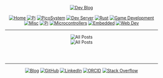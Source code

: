 <!-- Blog v1 -->
<!-- Dru Delarosa -->
<!-- @dntstck -->
<!-- Header -->
<div align="center">    <a href="../"><img alt="Dev Blog" src="https://img.shields.io/badge/-Developer%20Blog-FE7A16?&logo=git&logoColor=white"></a><br><br> 

<div align="center"><a href="../"><img alt="Home" src="https://img.shields.io/badge/-Home-151515?&logo=Arduino&logoColor=C51A4A"></a> <a href="../development"><img alt="Pi" src="https://img.shields.io/badge/Development--151515?&logo=git&logoColor=C51A4A"></a> <a href="../picosystem"><img alt="PicoSystem" src="https://img.shields.io/badge/-PicoSystem-151515?&logo=raspberrypi&logoColor=C51A4A"></a> <a href="../devserver"><img alt="Dev Server" src="https://img.shields.io/badge/-Dev%20Server-151515?&logo=Ubuntu&logoColor=C51A4A"></a> <a href="../rust"><img alt="Rust" src="https://img.shields.io/badge/-Rust-151515?&logo=rust&logoColor=C51A4A"></a> <a href="../gamedev"><img alt="Game Development" src="https://img.shields.io/badge/-Game%20Development-151515?&logo=steam&logoColor=C51A4A"></a> <a href="../misc"><img alt="Misc" src="https://img.shields.io/badge/-Misc-151515?&logo=Ubuntu&logoColor=C51A4A"></a> <a href="../raspberrypi"><img alt="Pi" src="https://img.shields.io/badge/-Raspberry%20Pi-151515?&logo=Raspberry-Pi&logoColor=C51A4A"></a>
<a href="../microcontrollers"><img alt="Microcontrollers" src="https://img.shields.io/badge/-Microcontrollers-151515?&logo=Arduino&logoColor=FE7A16"></a>
<a href="../embedded"><img alt="Embedded" src="https://img.shields.io/badge/-Embedded-151515?&logo=C&logoColor=8a3f8f"></a>
<a href="../webdev"><img alt="Web Dev" src="https://img.shields.io/badge/-Web%20Development-151515?&logo=html5&logoColor=DD4814"></a></div>
<hr>
<!-- Main --> 
<div id="content" align="center">
</div>
<div id="allposts">
<img alt="All Posts" src="https://img.shields.io/badge/-Raspberry%20Pi-5e2750?&logo=raspberrypi&logoColor=white"><br>
<img alt="All Posts" src="https://img.shields.io/badge/-[All%20Posts]-FFD1DC?&logo=github&logoColor=black"><br>
<!-- all-posts-start -->

<!-- all-posts-end -->
</div>
<br>

<!-- Footer -->
<br><hr>
<div align="center">
<a href="../"><img alt="Blog" src="https://img.shields.io/badge/-Developer%20Blog-DD4814?style=flat-square&logo=github&logoColor=black"></a> <a href="https://dntstck.github.io/blog/" target="_blank"><img alt="GitHub" src="https://img.shields.io/badge/-@dntstck-181717?style=flat-square&logo=GitHub&logoColor=white"></a> <a href="https://www.linkedin.com/in/drudelarosa" target="_blank"><img alt="LinkedIn" src="https://img.shields.io/badge/-LinkedIn-0077B5?style=flat-square&logo=Linkedin&logoColor=white"></a> <a href="https://orcid.org/0009-0003-6755-7655" target="_blank"><img alt="ORCID" src="https://img.shields.io/badge/-ORCID-A6CE39?style=flat-square&logo=ORCID&logoColor=white"></a> <a href="https://stackoverflow.com/users/28874348/dru-delarosa" target="_blank"><img alt="Stack Overflow" src="https://img.shields.io/badge/-Stack%20Overflow-FE7A16?style=flat-square&logo=Stack-Overflow&logoColor=white"></a></div>
  